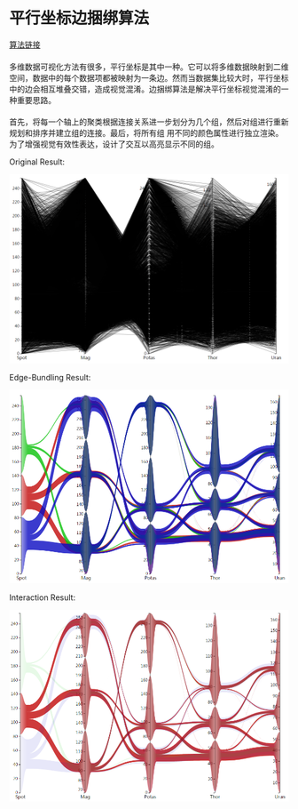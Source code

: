 # 平行坐标边捆绑算法

[算法链接](http://www.jcad.cn/jcadcms/show.action?code=publish_402880124b362464014b3c4d819803a1&newsid=1f1ecea8653a49469bcaaa90b770f66a)

####

多维数据可视化方法有很多，平行坐标是其中一种。它可以将多维数据映射到二维空间，数据中的每个数据项都被映射为一条边。然而当数据集比较大时，平行坐标中的边会相互堆叠交错，造成视觉混淆。边捆绑算法是解决平行坐标视觉混淆的一种重要思路。

#### 

首先，将每一个轴上的聚类根据连接关系进一步划分为几个组，然后对组进行重新规划和排序并建立组的连接。最后，将所有组
用不同的颜色属性进行独立渲染。为了增强视觉有效性表达，设计了交互以高亮显示不同的组。


Original Result:

![image](https://github.com/xswei/PC_Edge_Bundling/blob/master/pic/original.png)

Edge-Bundling Result:

![image](https://github.com/xswei/PC_Edge_Bundling/blob/master/pic/result.png)

Interaction Result:

![image](https://github.com/xswei/PC_Edge_Bundling/blob/master/pic/result2.png)
